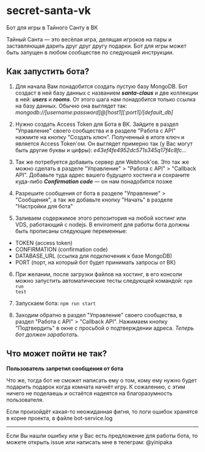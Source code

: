# secret-santa-vk
Бот для игры в Тайного Санту в ВК

Тайный Санта — это весёлая игра, делящая игроков на пары и заставляющая дарить друг друг другу подарки. Бот для игры может быть запущен в любом сообществе по следующей инструкции.

## Как запустить бота?
1. Для начала Вам понадобится создать пустую базу MongoDB. 
Бот создаст в ней базу данных с названием **_santa-claus_** и две коллекции в ней: **_users_** и **_rooms_**.
От этого шага нам понадобится только ссылка на базу данных. Обычно она выглядет так:
_mongodb://[username:password]@[host1][:port1]/[default_db]_

2. Нужно создать Access Token для Бота в ВК. Зайдите в раздел "Управление" своего сообщества и в разделе "Работа с API" нажмите на кнопку "Создать ключ". Полученный в итоге ключ и является Access Token'ом.
Он выглядет примерно так (у Вас могут быть другие буквы и цифры): _e43ef4fe4952dc571s345q17f4c8fc..._

3. Так же потребуется добавить сервер для Webhook'ов. Это так же можно сделать в разделе "Управление" > "Работа с API" > "Callback API". Добавьте туда адрес вашего будущего хостинга и сохраните куда-либо **_Confirmation code_** — он нам понадобится позже

4. Разрешите сообщения от бота в разделе "Управление" > "Сообщения", а так же добавьте кнопку "Начать" в разделе "Настройки для бота"

5. Заливаем содержимое этого репозитория на любой хостинг или VDS, работающий с nodejs. В enviroment для работы бота должны быть прописаны следующие переменные:
- TOKEN (access token)
- CONFIRMATION (confirmation code)
- DATABASE_URL (ссылка для подключения к базе MongoDB)
- PORT (порт, на который бот будет принимать запросы от ВК)

6. При желании, после загрузки файлов на хостинг, в его консоли можно запустить автоматические тесты следующей командой:
<code>npm run test</code>

7. Запускаем бота:
<code>npm run start</code>

8. Заходим обратно в раздел "Управление" своего сообщества, в раздел "Работа с API" > "Callback API". Нажимаем кнопку "Подтвердить" в окне с просьбой о подтверждении адреса. _Теперь бот должен заработать._

## Что может пойти не так?
**Пользователь запретил сообщения от бота**

Что же, тогда бот не сможет написать ему о том, кому ему нужно будет подарить подарок когда комната начнёт игру. К сожалению, с этим ничего не поделаешь и остаётся надеятся на благоразумность пользователя.

Если произойдёт какая-то неожиданная фигня, то логи ошибок хранятся в корне проекта, в файле bot-service.log

---

Если Вы нашли ошибку или у Вас есть предложение для работы бота, то можете открыть issue или написать мне в телеграм: @yinipaka 
